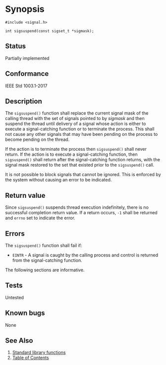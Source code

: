 # Synopsis

`#include <signal.h>`

` int sigsuspend(const sigset_t *sigmask); `

## Status

Partially implemented

## Conformance

IEEE Std 1003.1-2017

## Description

The `sigsuspend()` function shall replace the current signal mask of the calling thread with the set of signals pointed
to by _sigmask_ and then suspend the thread until delivery of a signal whose action is either to execute a
signal-catching function or to terminate the process. This shall not cause any other signals that may have been pending
on the process to become pending on the thread.

If the action is to terminate the process then `sigsuspend()` shall never return. If the action is to execute a
signal-catching function, then `sigsuspend()` shall return after the signal-catching function returns, with the signal
mask restored to the set that existed prior to the `sigsuspend()` call.

It is not possible to block signals that cannot be ignored. This is enforced by the system without causing an error
to be indicated.

## Return value

Since `sigsuspend()` suspends thread execution indefinitely, there is no successful completion return value. If a return
occurs, `-1` shall be returned and `errno` set to indicate the error.

## Errors

The `sigsuspend()` function shall fail if:

- `EINTR` - A signal is caught by the calling process and control is returned from the signal-catching function.</br>
  
The following sections are informative.

## Tests

Untested

## Known bugs

None

## See Also

1. [Standard library functions](../README.md)
2. [Table of Contents](../../../README.md)
